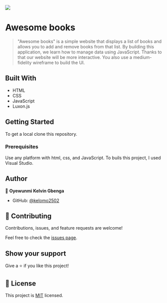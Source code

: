 ![](https://img.shields.io/badge/Microverse-blueviolet)

# Awesome books
>"Awesome books" is a simple website that displays a list of books and allows you to add and remove books from that list. By building this application, we learn how to manage data using JavaScript. Thanks to that our website will be more interactive. You  also use a medium-fidelity wireframe to build the UI.

## Built With

- HTML
- CSS
- JavaScript
- Luxon.js

## Getting Started

To get a local clone this repository.

### Prerequisites

Use any platform with html, css, and JavaScript. To buils this project, I used Visual Studio.

## Author

👤 **Oyewunmi Kelvin Gbenga**

- GitHub: [@kelomo2502](https://github.com/kelomo2502)



## 🤝 Contributing

Contributions, issues, and feature requests are welcome!

Feel free to check the [issues page](../../issues/).

## Show your support

Give a ⭐️ if you like this project!

## 📝 License

This project is [MIT](https://github.com/microverseinc/readme-template/blob/master/MIT.md) licensed.
